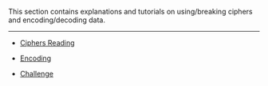 This section contains explanations and tutorials on using/breaking ciphers and encoding/decoding data. 

---

- [Ciphers Reading](https://github.com/LivelyCarpet87-v2/INFOSec/blob/master/EncodingsAndCiphers/ciphers.md)

- [Encoding](https://github.com/LivelyCarpet87-v2/INFOSec/blob/master/EncodingsAndCiphers/encodings.md)

- [Challenge](https://github.com/LivelyCarpet87-v2/INFOSec/blob/master/EncodingsAndCiphers/challenge.md)